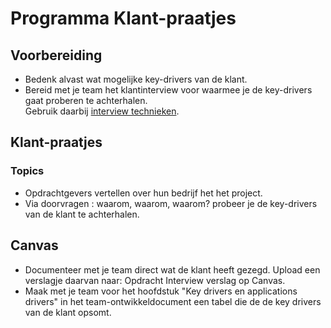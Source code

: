 # Programma Klant-praatjes

<!-- ARCHIVE: remove these two comments if you make this file active again -->
<!-- markdown-link-check-disable -->

## Voorbereiding

- Bedenk alvast wat mogelijke key-drivers van de klant.
- Bereid met je team het klantinterview voor waarmee je de key-drivers gaat proberen te achterhalen.\
  Gebruik daarbij [interview technieken](/onderwijsmateriaal/readers/interview-technieken.pdf).

## Klant-praatjes

### Topics

- Opdrachtgevers vertellen over hun bedrijf het het project.
- Via doorvragen : waarom, waarom, waarom? probeer je de key-drivers van de klant te achterhalen.

## Canvas

- Documenteer met je team direct wat de klant heeft gezegd. Upload een verslagje daarvan naar: Opdracht Interview verslag op Canvas.
- Maak met je team voor het hoofdstuk "Key drivers en applications drivers" in het team-ontwikkeldocument een tabel die de de key drivers van de klant opsomt.
